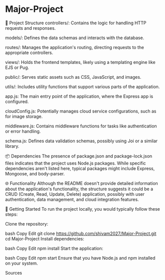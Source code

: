 # Major-Project
🔧 Project Structure
controllers/: Contains the logic for handling HTTP requests and responses.

models/: Defines the data schemas and interacts with the database.

routes/: Manages the application's routing, directing requests to the appropriate controllers.

views/: Holds the frontend templates, likely using a templating engine like EJS or Pug.

public/: Serves static assets such as CSS, JavaScript, and images.

utils/: Includes utility functions that support various parts of the application.

app.js: The main entry point of the application, where the Express app is configured.

cloudConfig.js: Potentially manages cloud service configurations, such as for image storage.

middleware.js: Contains middleware functions for tasks like authentication or error handling.

schema.js: Defines data validation schemas, possibly using Joi or a similar library.

📦 Dependencies
The presence of package.json and package-lock.json files indicates that the project uses Node.js packages. While specific dependencies aren't listed here, typical packages might include Express, Mongoose, and body-parser.

🌐 Functionality
Although the README doesn't provide detailed information about the application's functionality, the structure suggests it could be a CRUD (Create, Read, Update, Delete) application, possibly with user authentication, data management, and cloud integration features.

🚀 Getting Started
To run the project locally, you would typically follow these steps:

Clone the repository:

bash
Copy
Edit
git clone https://github.com/shivam2027/Major-Project.git
cd Major-Project
Install dependencies:

bash
Copy
Edit
npm install
Start the application:

bash
Copy
Edit
npm start
Ensure that you have Node.js and npm installed on your system.






Sources

